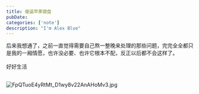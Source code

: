 ```yaml
---
title: 傻逼苹果键盘
pubDate:
categories: ['note']
description: "I'm Alex Blue"
---
```


后来我想通了，之前一直觉得需要自己熬一整晚来处理的那些问题，完完全全都只是我的一厢情愿，也许没必要、也许它根本不配，反正以后都不会这样了。<br><br>好好生活<br><br>

![FpQTuoE4yRtMt_D1wy8v22AnAHoMv3.jpg](./attachments/bafkreieiemxxr46u4ql4dvwc5qqkf4yavkeruiqi3ickx7hrtutlan3uae)
